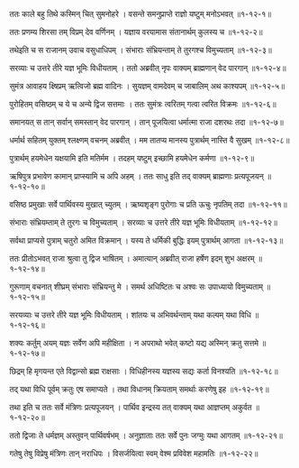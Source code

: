 ततः काले बहु तिथे कस्मिन् चित् सुमनोहरे ।
वसन्ते समनुप्राप्ते राज्ञो यष्टुम् मनोऽभवत् ॥१-१२-१॥

ततः प्रणम्य शिरसा तम् विप्रम् देव वर्णिनम् ।
यज्ञाय वरयामास संतानार्थम् कुलस्य च ॥१-१२-२॥

तथेइति च स राजानम् उवाच वसुधाधिपम् ।
संभाराः संभ्रियन्ताम् ते तुरगश्च विमुच्यताम् ॥१-१२-३॥

सरव्याः च उत्तरे तीरे यज्ञ भूमिः विधीयताम् ।
ततो अब्रवीत् नृपः वाक्यम् ब्राह्मणान् वेद पारगान् ॥१-१२-४॥

सुमंत्र आवाहय क्ष्षिप्रम् ऋत्विजो ब्रह्म वादिनः ।
सुयज्ञम् वामदेवम् च जाबालिम् अथ काश्यपम् ॥१-१२-५॥

पुरोहितम् वसिष्ठम् च ये च अन्ये द्विज सत्तमाः ।
ततः सुमंत्रः त्वरितम् गत्वा त्वरित विक्रमः ॥१-१२-६॥

समानयत् स तान् सर्वान् समस्तान् वेद पारगान् ।
तान् पूजयित्वा धर्मात्मा राजा दशरथः तदा ॥१-१२-७॥

धर्मार्थ सहितम् युक्तम् श्लक्ष्णम् वचनम् अब्रवीत् ।
मम तातप्य मानस्य पुत्रार्थम् नास्ति वै सुखम् ॥१-१२-८॥

पुत्रार्थम् हयमेधेन यक्षयामि इति मतिर्मम ।
तदहम् यष्टुम् इच्छामि हयमेधेन कर्मणा ॥१-१२-९॥

ऋषिपुत्र प्रभावेण कामान् प्राप्स्यामि च अपि अहम् ।
ततः साधु इति तद् वाक्यम् ब्राह्मणाः प्रत्यपूजयन् ॥१-१२-१०॥

वसिष्ठ प्रमुखाः सर्वे पार्थिवस्य मुखात् च्युतम् ।
ऋष्यशृङ्ग पुरोगाः च प्रति ऊचुः नृपतिम् तदा ॥१-१२-११॥

संभाराः संभ्रियम्ताम् ते तुरगः च विमुच्यताम् ।
सरव्याः च उत्तरे तीरे यज्ञ भूमिः विधीयताम् ॥१-१२-१२॥

सर्वथा प्राप्यसे पुत्राम् चतुरो अमित विक्रमान् ।
यस्य ते धर्मिकी बुद्धिः इयम् पुत्रार्थम् आगता ॥१-१२-१३॥

ततः प्रीतोऽभवत् राजा श्रुत्वा तु द्विज भाषितम् ।
अमात्यान् अब्रवीत् राजा हर्षेण इदम् शुभ अक्षरम् ॥१-१२-१४॥

गुरूणाम् वचनात् शीघ्रम् संभाराः संभ्रियन्तु मे ।
समर्थ अधिष्टितः च अश्वः सः उपाध्यायो विमुच्यताम् ॥१-१२-१५॥

सरयव्याः च उत्तरे तीरे यज्ञ भूमिः विधीयताम् ।
शांतयः च अभिवर्थन्ताम् यथा कल्पम् यथा विधि ॥१-१२-१६॥

शक्यः कर्तुम् अयम् यज्ञः सर्वेण अपि महीक्षिता ।
न अपराथो भवेत् कष्टो यद्य अस्मिन् क्रतु सत्तमे ॥१-१२-१७॥

छिद्रम् हि मृगयन्त एते विद्वान्सो ब्रह्म राक्षसाः ।
विधिहीनस्य यज्ञस्य सद्यः कर्ता विनश्यति ॥१-१२-१८॥

तद् यथा विधि पूर्वम् क्रतुः एष समाप्यते ।
तथा विधानम् क्रियताम् समर्थाः करणेषु इह ॥१-१२-१९॥

तथा इति च ततः सर्वे मंत्रिणः प्रत्यपूजयन् ।
पार्थिव इन्द्रस्य तत् वाक्यम् यथा आज्ञप्तम् अकुर्वत ॥१-१२-२०॥

ततो द्विजाः ते धर्मज्ञम् अस्तुवन् पार्थिवर्षभम् ।
अनुज्ञाताः ततः सर्वे पुनः जग्मुः यथा आगतम् ॥१-१२-२१॥

गतेषु तेषु विप्रेषु मंत्रिणः तान् नराधिपः ।
विसर्जयित्वा स्वम् वेश्म प्रविवेश महामतिः ॥१-१२-२२॥

